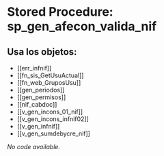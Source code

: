 # Stored Procedure: sp_gen_afecon_valida_nif

## Usa los objetos:
- [[err_infnif]]
- [[fn_sis_GetUsuActual]]
- [[fn_web_GruposUsu]]
- [[gen_periodos]]
- [[gen_permisos]]
- [[nif_cabdoc]]
- [[v_gen_incons_01_nif]]
- [[v_gen_incons_infnif02]]
- [[v_gen_infnif]]
- [[v_gen_sumdebycre_nif]]

*No code available.*
